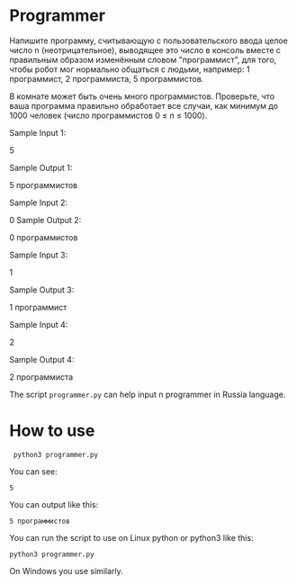 # Programmer

Напишите программу, считывающую с пользовательского ввода целое число n (неотрицательное), выводящее это число в консоль вместе с правильным образом изменённым словом "программист", для того, чтобы робот мог нормально общаться с людьми, например: 1 программист, 2 программиста, 5 программистов.

В комнате может быть очень много программистов. Проверьте, что ваша программа правильно обработает все случаи, как минимум до 1000 человек (число программистов 0 ≤ n ≤ 1000).


Sample Input 1:

5

Sample Output 1:

5 программистов

Sample Input 2:

0
Sample Output 2:

0 программистов

Sample Input 3:

1

Sample Output 3:

1 программист

Sample Input 4:

2

Sample Output 4:

2 программиста

The script ```programmer.py``` can help input n programmer in Russia language.


# How to use

```
 python3 programmer.py
 ```
You can see:
```
5

```

You can output like this:
```
5 программистов

```
 



You can run the script to use on Linux python or python3 like this:

``` python3 programmer.py ``` 

On Windows you use similarly.